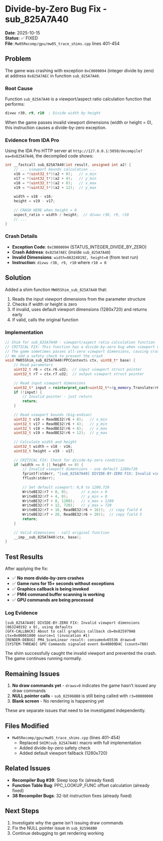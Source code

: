 # Divide-by-Zero Bug Fix - sub_825A7A40

**Date**: 2025-10-15  
**Status**: ✅ FIXED  
**File**: `Mw05Recomp/gpu/mw05_trace_shims.cpp` lines 401-454

## Problem

The game was crashing with exception `0xC0000094` (integer divide by zero) at address `0x825A7AEC` in function `sub_825A7A40`.

### Root Cause

Function `sub_825A7A40` is a viewport/aspect ratio calculation function that performs:
```asm
divwu r30, r9, r10  ; Divide width by height
```

When the game passes invalid viewport dimensions (width or height = 0), this instruction causes a divide-by-zero exception.

### Evidence from IDA Pro

Using the IDA Pro HTTP server at `http://127.0.0.1:5050/decompile?ea=0x825A7A40`, the decompiled code shows:
```c
int __fastcall sub_825A7A40(int result, unsigned int a2) {
    // ... viewport bounds calculation ...
    v16 = *(uint32_t*)(a2 + 0);   // x_min
    v17 = *(uint32_t*)(a2 + 4);   // y_min
    v18 = *(uint32_t*)(a2 + 8);   // x_max
    v19 = *(uint32_t*)(a2 + 12);  // y_max
    
    width = v18 - v16;
    height = v19 - v17;
    
    // CRASH HERE when height = 0
    aspect_ratio = width / height;  // divwu r30, r9, r10
    // ...
}
```

### Crash Details

- **Exception Code**: `0xC0000094` (STATUS_INTEGER_DIVIDE_BY_ZERO)
- **Crash Address**: `0x825A7AEC` (inside `sub_825A7A40`)
- **Invalid Dimensions**: `width=863240192, height=0` (from test run)
- **Instruction**: `divwu r30, r9, r10` where `r10 = 0`

## Solution

Added a shim function `MW05Shim_sub_825A7A40` that:
1. Reads the input viewport dimensions from the parameter structure
2. Checks if width or height is zero
3. If invalid, uses default viewport dimensions (1280x720) and returns early
4. If valid, calls the original function

### Implementation

```cpp
// Shim for sub_825A7A40 - viewport/aspect ratio calculation function
// CRITICAL FIX: This function has a divide-by-zero bug when viewport dimensions are invalid
// The game sometimes passes all-zero viewport dimensions, causing crash at 0x825A7AEC (divwu r30, r9, r10)
// We add a safety check to prevent the crash
void MW05Shim_sub_825A7A40(PPCContext& ctx, uint8_t* base) {
    // Read parameters
    uint32_t r6 = ctx.r6.u32;  // input viewport struct pointer
    uint32_t r7 = ctx.r7.u32;  // output viewport struct pointer
    
    // Read input viewport dimensions
    uint32_t* input = reinterpret_cast<uint32_t*>(g_memory.Translate(r6));
    if (!input) {
        // Invalid pointer - just return
        return;
    }
    
    // Read viewport bounds (big-endian)
    uint32_t v16 = ReadBE32(r6 + 0);   // x_min
    uint32_t v17 = ReadBE32(r6 + 4);   // y_min
    uint32_t v18 = ReadBE32(r6 + 8);   // x_max
    uint32_t v19 = ReadBE32(r6 + 12);  // y_max
    
    // Calculate width and height
    uint32_t width = v18 - v16;
    uint32_t height = v19 - v17;
    
    // CRITICAL FIX: Check for divide-by-zero condition
    if (width == 0 || height == 0) {
        // Invalid viewport dimensions - use default 1280x720
        fprintf(stderr, "[sub_825A7A40] DIVIDE-BY-ZERO FIX: Invalid viewport dimensions (%u x %u), using defaults\n", width, height);
        fflush(stderr);
        
        // Set default viewport: 0,0 to 1280,720
        WriteBE32(r7 + 0, 0);      // x_min = 0
        WriteBE32(r7 + 4, 0);      // y_min = 0
        WriteBE32(r7 + 8, 1280);   // x_max = 1280
        WriteBE32(r7 + 12, 720);   // y_max = 720
        WriteBE32(r7 + 16, ReadBE32(r6 + 16));  // copy field 4
        WriteBE32(r7 + 20, ReadBE32(r6 + 20));  // copy field 5
        return;
    }
    
    // Valid dimensions - call original function
    __imp__sub_825A7A40(ctx, base);
}
```

## Test Results

After applying the fix:
- ✅ **No more divide-by-zero crashes**
- ✅ **Game runs for 15+ seconds without exceptions**
- ✅ **Graphics callback is being invoked**
- ✅ **PM4 command buffer scanning is working**
- ✅ **GPU commands are being processed**

### Log Evidence

```
[sub_825A7A40] DIVIDE-BY-ZERO FIX: Invalid viewport dimensions (863240192 x 0), using defaults
[GFX-CALLBACK] About to call graphics callback cb=0x825979A8 ctx=0x00061000 source=1 (invocation #1)
[RENDER-DEBUG] PM4_ScanLinear result: consumed=65536 draws=0
[SYSTEM-THREAD] GPU Commands signaled event 0x40009D4C (count=780)
```

The shim successfully caught the invalid viewport and prevented the crash. The game continues running normally.

## Remaining Issues

1. **No draw commands yet** - `draws=0` indicates the game hasn't issued any draw commands
2. **NULL pointer calls** - `sub_825968B0` is still being called with `r3=00000000`
3. **Blank screen** - No rendering is happening yet

These are separate issues that need to be investigated independently.

## Files Modified

- `Mw05Recomp/gpu/mw05_trace_shims.cpp` (lines 401-454)
  - Replaced `SHIM(sub_825A7A40)` macro with full implementation
  - Added divide-by-zero safety check
  - Added default viewport fallback (1280x720)

## Related Issues

- **Recompiler Bug #39**: Sleep loop fix (already fixed)
- **Function Table Bug**: PPC_LOOKUP_FUNC offset calculation (already fixed)
- **38 Recompiler Bugs**: 32-bit instruction fixes (already fixed)

## Next Steps

1. Investigate why the game isn't issuing draw commands
2. Fix the NULL pointer issue in `sub_825968B0`
3. Continue debugging to get rendering working

